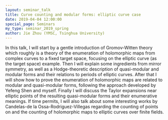 ```yaml
---
layout: seminar_talk
title: Curve counting and modular forms: elliptic curve case
date: 2019-04-04 12:00:00
special_page: Seminars
my_type: seminar_2019_spring
author: Jie Zhou (YMSC, Tsinghua University)
---
```


In this talk, I will start by a gentle introduction of Gromov-Witten theory which roughly is a theory of the enumeration of holomorphic maps from complex curves to a fixed target space, focusing on the elliptic curve (as the target space) example. Then I will explain some ingredients from mirror symmetry, as well as a Hodge-theoretic description of quasi-modular and modular forms and their relations to periods of elliptic curves. After that I will show how to prove the enumeration of holomorphic maps are related to modular and quasi-modular forms, following the approach developed by Yefeng Shen and myself. Finally I will discuss the Taylor expansions near elliptic points of the resulting quasi-modular forms and their enumerative meanings. If time permits, I will also talk about some interesting works by Candelas-de la Ossa-Rodriguez-Villegas regarding the counting of points on and the counting of holomorphic maps to elliptic curves over finite fields.

